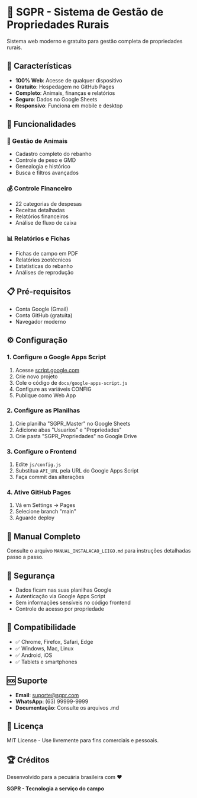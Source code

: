 # 🐄 SGPR - Sistema de Gestão de Propriedades Rurais

Sistema web moderno e gratuito para gestão completa de propriedades rurais.

## 🌟 Características

- **100% Web**: Acesse de qualquer dispositivo
- **Gratuito**: Hospedagem no GitHub Pages
- **Completo**: Animais, finanças e relatórios
- **Seguro**: Dados no Google Sheets
- **Responsivo**: Funciona em mobile e desktop

## 🚀 Funcionalidades

### 🐄 Gestão de Animais
- Cadastro completo do rebanho
- Controle de peso e GMD
- Genealogia e histórico
- Busca e filtros avançados

### 💰 Controle Financeiro
- 22 categorias de despesas
- Receitas detalhadas
- Relatórios financeiros
- Análise de fluxo de caixa

### 📊 Relatórios e Fichas
- Fichas de campo em PDF
- Relatórios zootécnicos
- Estatísticas do rebanho
- Análises de reprodução

## 📋 Pré-requisitos

- Conta Google (Gmail)
- Conta GitHub (gratuita)
- Navegador moderno

## ⚙️ Configuração

### 1. Configure o Google Apps Script
1. Acesse [script.google.com](https://script.google.com)
2. Crie novo projeto
3. Cole o código de `docs/google-apps-script.js`
4. Configure as variáveis CONFIG
5. Publique como Web App

### 2. Configure as Planilhas
1. Crie planilha "SGPR_Master" no Google Sheets
2. Adicione abas "Usuarios" e "Propriedades"
3. Crie pasta "SGPR_Propriedades" no Google Drive

### 3. Configure o Frontend
1. Edite `js/config.js`
2. Substitua `API_URL` pela URL do Google Apps Script
3. Faça commit das alterações

### 4. Ative GitHub Pages
1. Vá em Settings → Pages
2. Selecione branch "main"
3. Aguarde deploy

## 📖 Manual Completo

Consulte o arquivo `MANUAL_INSTALACAO_LEIGO.md` para instruções detalhadas passo a passo.

## 🔐 Segurança

- Dados ficam nas suas planilhas Google
- Autenticação via Google Apps Script
- Sem informações sensíveis no código frontend
- Controle de acesso por propriedade

## 📱 Compatibilidade

- ✅ Chrome, Firefox, Safari, Edge
- ✅ Windows, Mac, Linux
- ✅ Android, iOS
- ✅ Tablets e smartphones

## 🆘 Suporte

- **Email**: suporte@sgpr.com
- **WhatsApp**: (63) 99999-9999
- **Documentação**: Consulte os arquivos .md

## 📄 Licença

MIT License - Use livremente para fins comerciais e pessoais.

## 🏆 Créditos

Desenvolvido para a pecuária brasileira com ❤️

**SGPR - Tecnologia a serviço do campo**

